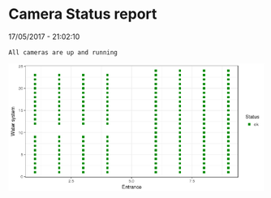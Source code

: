Camera Status report
================
17/05/2017 - 21:02:10

    All cameras are up and running

![](camreport_files/figure-markdown_github/unnamed-chunk-2-1.png)

